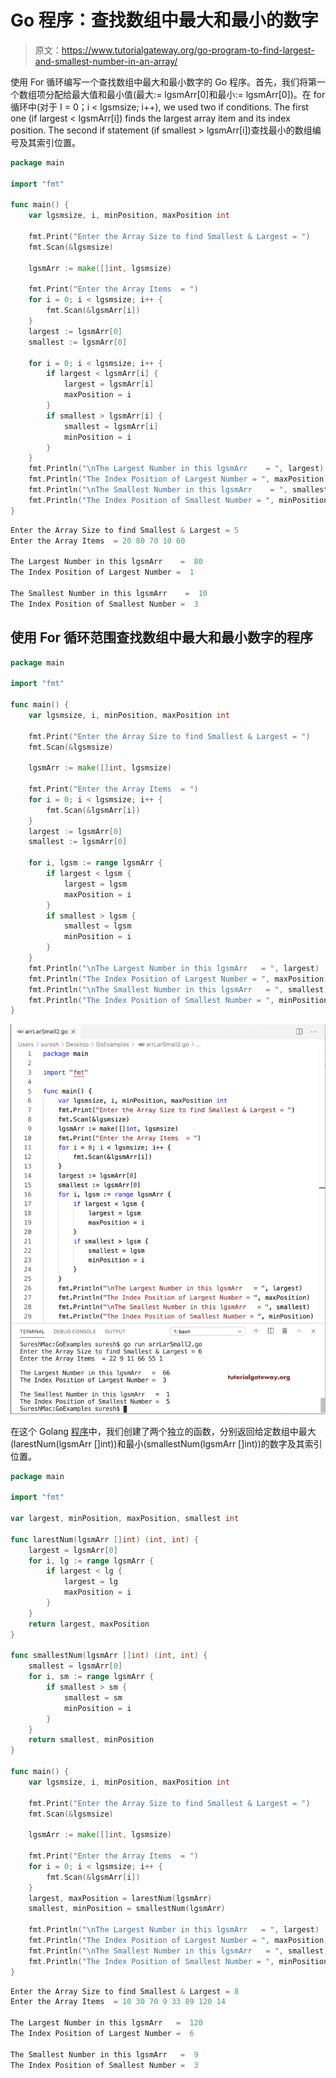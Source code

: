 # Go 程序：查找数组中最大和最小的数字

> 原文：<https://www.tutorialgateway.org/go-program-to-find-largest-and-smallest-number-in-an-array/>

使用 For 循环编写一个查找数组中最大和最小数字的 Go 程序。首先，我们将第一个数组项分配给最大值和最小值(最大:= lgsmArr[0]和最小:= lgsmArr[0])。在 for 循环中(对于 I = 0；i < lgsmsize; i++), we used two if conditions. The first one (if largest < lgsmArr[i]) finds the largest array item and its index position. The second if statement (if smallest > lgsmArr[i])查找最小的数组编号及其索引位置。

```go
package main

import "fmt"

func main() {
    var lgsmsize, i, minPosition, maxPosition int

    fmt.Print("Enter the Array Size to find Smallest & Largest = ")
    fmt.Scan(&lgsmsize)

    lgsmArr := make([]int, lgsmsize)

    fmt.Print("Enter the Array Items  = ")
    for i = 0; i < lgsmsize; i++ {
        fmt.Scan(&lgsmArr[i])
    }
    largest := lgsmArr[0]
    smallest := lgsmArr[0]

    for i = 0; i < lgsmsize; i++ {
        if largest < lgsmArr[i] {
            largest = lgsmArr[i]
            maxPosition = i
        }
        if smallest > lgsmArr[i] {
            smallest = lgsmArr[i]
            minPosition = i
        }
    }
    fmt.Println("\nThe Largest Number in this lgsmArr    = ", largest)
    fmt.Println("The Index Position of Largest Number = ", maxPosition)
    fmt.Println("\nThe Smallest Number in this lgsmArr    = ", smallest)
    fmt.Println("The Index Position of Smallest Number = ", minPosition)
}
```

```go
Enter the Array Size to find Smallest & Largest = 5
Enter the Array Items  = 20 80 70 10 60

The Largest Number in this lgsmArr    =  80
The Index Position of Largest Number =  1

The Smallest Number in this lgsmArr    =  10
The Index Position of Smallest Number =  3
```

## 使用 For 循环范围查找数组中最大和最小数字的程序

```go
package main

import "fmt"

func main() {
    var lgsmsize, i, minPosition, maxPosition int

    fmt.Print("Enter the Array Size to find Smallest & Largest = ")
    fmt.Scan(&lgsmsize)

    lgsmArr := make([]int, lgsmsize)

    fmt.Print("Enter the Array Items  = ")
    for i = 0; i < lgsmsize; i++ {
        fmt.Scan(&lgsmArr[i])
    }
    largest := lgsmArr[0]
    smallest := lgsmArr[0]

    for i, lgsm := range lgsmArr {
        if largest < lgsm {
            largest = lgsm
            maxPosition = i
        }
        if smallest > lgsm {
            smallest = lgsm
            minPosition = i
        }
    }
    fmt.Println("\nThe Largest Number in this lgsmArr   = ", largest)
    fmt.Println("The Index Position of Largest Number = ", maxPosition)
    fmt.Println("\nThe Smallest Number in this lgsmArr   = ", smallest)
    fmt.Println("The Index Position of Smallest Number = ", minPosition)
}
```

![Go Program to Find Largest and Smallest Number in an Array 2](img/6e63a5c5cc9805216c0d1d55066de621.png)

在这个 Golang [程序](https://www.tutorialgateway.org/go-programs/)中，我们创建了两个独立的函数，分别返回给定数组中最大(larestNum(lgsmArr []int))和最小(smallestNum(lgsmArr []int))的数字及其索引位置。

```go
package main

import "fmt"

var largest, minPosition, maxPosition, smallest int

func larestNum(lgsmArr []int) (int, int) {
    largest = lgsmArr[0]
    for i, lg := range lgsmArr {
        if largest < lg {
            largest = lg
            maxPosition = i
        }
    }
    return largest, maxPosition
}

func smallestNum(lgsmArr []int) (int, int) {
    smallest = lgsmArr[0]
    for i, sm := range lgsmArr {
        if smallest > sm {
            smallest = sm
            minPosition = i
        }
    }
    return smallest, minPosition
}

func main() {
    var lgsmsize, i, minPosition, maxPosition int

    fmt.Print("Enter the Array Size to find Smallest & Largest = ")
    fmt.Scan(&lgsmsize)

    lgsmArr := make([]int, lgsmsize)

    fmt.Print("Enter the Array Items  = ")
    for i = 0; i < lgsmsize; i++ {
        fmt.Scan(&lgsmArr[i])
    }
    largest, maxPosition = larestNum(lgsmArr)
    smallest, minPosition = smallestNum(lgsmArr)

    fmt.Println("\nThe Largest Number in this lgsmArr   = ", largest)
    fmt.Println("The Index Position of Largest Number = ", maxPosition)
    fmt.Println("\nThe Smallest Number in this lgsmArr   = ", smallest)
    fmt.Println("The Index Position of Smallest Number = ", minPosition)
}
```

```go
Enter the Array Size to find Smallest & Largest = 8
Enter the Array Items  = 10 30 70 9 33 89 120 14

The Largest Number in this lgsmArr   =  120
The Index Position of Largest Number =  6

The Smallest Number in this lgsmArr   =  9
The Index Position of Smallest Number =  3
```
